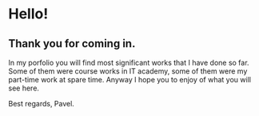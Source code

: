 # Hello!
## Thank you for coming in.

In my porfolio you will find most significant works that I have done so far.
Some of them were course works in IT academy, some of them were my part-time work at spare time.
Anyway I hope you to enjoy of what you will see here.

Best regards, 
Pavel.
